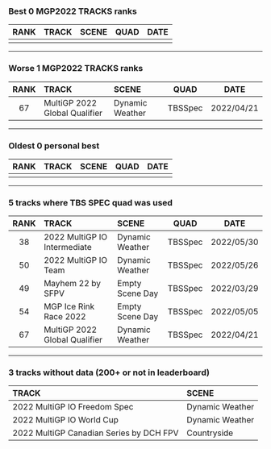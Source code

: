 ### Best 0 MGP2022 TRACKS ranks
|RANK|TRACK|SCENE|QUAD|DATE|
|:---:|:---|:---|:---:|:---:|
||||||
---
### Worse 1 MGP2022 TRACKS ranks
|RANK|TRACK|SCENE|QUAD|DATE|
|:---:|:---|:---|:---:|:---:|
|67|MultiGP 2022 Global Qualifier|Dynamic Weather|TBSSpec|2022/04/21|
---
### Oldest 0 personal best
|RANK|TRACK|SCENE|QUAD|DATE|
|:---:|:---|:---|:---:|:---:|
||||||
---
### 5 tracks where TBS SPEC quad was used
|RANK|TRACK|SCENE|QUAD|DATE|
|:---:|:---|:---|:---:|:---:|
|38|2022 MultiGP IO Intermediate|Dynamic Weather|TBSSpec|2022/05/30|
|50|2022 MultiGP IO Team|Dynamic Weather|TBSSpec|2022/05/26|
|49|Mayhem 22 by SFPV|Empty Scene Day|TBSSpec|2022/03/29|
|54|MGP Ice Rink Race 2022|Empty Scene Day|TBSSpec|2022/05/05|
|67|MultiGP 2022 Global Qualifier|Dynamic Weather|TBSSpec|2022/04/21|
---
### 3 tracks without data (200+ or not in leaderboard)
|TRACK|SCENE|
|:---|:---|
|2022 MultiGP IO Freedom Spec|Dynamic Weather|
|2022 MultiGP IO World Cup|Dynamic Weather|
|2022 MultiGP Canadian Series by DCH FPV|Countryside|
